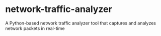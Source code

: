 # network-traffic-analyzer
A Python-based network traffic analyzer tool that captures and analyzes network packets in real-time
